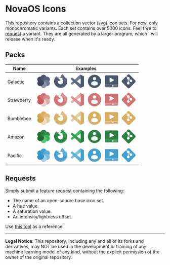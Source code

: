 # NovaOS Icons
This repository contains a collection vector (svg) icon sets. For now, only monochromatic variants. Each set contains over 5000 icons. Feel free to [request](#requests) a variant. They are all generated by a larger program, which I will release when it's ready.

## Packs
| Name       | Examples |
| ---------- | -------- |
| Galactic   | <img src="packs/galactic/preview/colors.png" width="50"/>  <img src="packs/galactic/preview/firefox.png" width="50"/> <img src="packs/galactic/preview/vscode.png" width="50"/> <img src="packs/galactic/preview/account.png" width="50"/>  <img src="packs/galactic/preview/video.png" width="50"/> <img src="packs/galactic/preview/git.png" width="50"/> |
| Strawberry | <img src="packs/strawberry/preview/colors.png" width="50"/>  <img src="packs/strawberry/preview/firefox.png" width="50"/> <img src="packs/strawberry/preview/vscode.png" width="50"/> <img src="packs/strawberry/preview/account.png" width="50"/>  <img src="packs/strawberry/preview/video.png" width="50"/> <img src="packs/strawberry/preview/git.png" width="50"/> |
| Bumblebee | <img src="packs/bumblebee/preview/colors.png" width="50"/>  <img src="packs/bumblebee/preview/firefox.png" width="50"/> <img src="packs/bumblebee/preview/vscode.png" width="50"/> <img src="packs/bumblebee/preview/account.png" width="50"/>  <img src="packs/bumblebee/preview/video.png" width="50"/> <img src="packs/bumblebee/preview/git.png" width="50"/> |
| Amazon | <img src="packs/amazon/preview/colors.png" width="50"/>  <img src="packs/amazon/preview/firefox.png" width="50"/> <img src="packs/amazon/preview/vscode.png" width="50"/> <img src="packs/amazon/preview/account.png" width="50"/>  <img src="packs/amazon/preview/video.png" width="50"/> <img src="packs/amazon/preview/git.png" width="50"/> |
| Pacific | <img src="packs/pacific/preview/colors.png" width="50"/>  <img src="packs/pacific/preview/firefox.png" width="50"/> <img src="packs/pacific/preview/vscode.png" width="50"/> <img src="packs/pacific/preview/account.png" width="50"/>  <img src="packs/pacific/preview/video.png" width="50"/> <img src="packs/pacific/preview/git.png" width="50"/> |

## Requests <a name="requests"></a>
Simply submit a feature request containing the following:
- The name of an open-source base icon set.
- A hue value.
- A saturation value.
- An intensity/lightness offset.

Use [this tool](https://https://www.w3schools.com/colors/colors_hsl.asp) as a reference.

---
**Legal Notice**: This repository, including any and all of its forks and derivatives, may NOT be used in the development or training of any machine learning model of any kind, without the explicit permission of the owner of the original repository.
